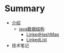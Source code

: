 # Summary

* [介绍](README.md)
  * [java数据结构](javashu-ju-jie-gou.md)
    * [LinkedHashMap](javashu-ju-jie-gou/linkedhashmap.md)
    * [LinkedList](javashu-ju-jie-gou/linkedlist.md)
* 技术笔记



